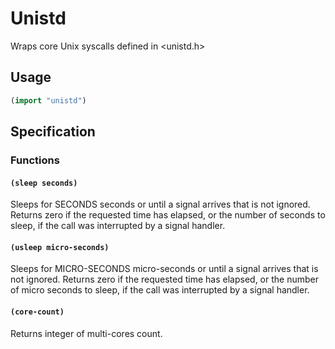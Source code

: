 # Unistd
Wraps core Unix syscalls defined in <unistd.h>

## Usage

```lisp
(import "unistd")
```

## Specification

### Functions

#### `(sleep seconds)`
Sleeps for SECONDS seconds or until a signal arrives that is not ignored. Returns zero if the requested time has elapsed, or the number of seconds to sleep, if the call was interrupted by a signal handler.

#### `(usleep micro-seconds)`
Sleeps for MICRO-SECONDS micro-seconds or until a signal arrives that is not ignored. Returns zero if the requested time has elapsed, or the number of micro seconds to sleep, if the call was interrupted by a signal handler.

#### `(core-count)`
Returns integer of multi-cores count. 